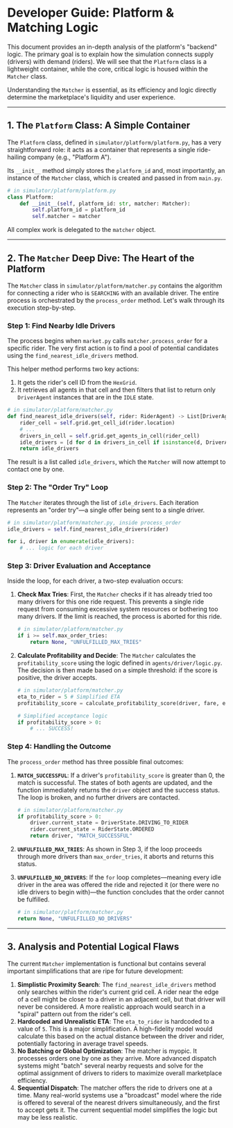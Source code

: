 # Developer Guide: Platform & Matching Logic

This document provides an in-depth analysis of the platform's "backend" logic. The primary goal is to explain how the simulation connects supply (drivers) with demand (riders). We will see that the `Platform` class is a lightweight container, while the core, critical logic is housed within the `Matcher` class.

Understanding the `Matcher` is essential, as its efficiency and logic directly determine the marketplace's liquidity and user experience.

-----

## 1\. The `Platform` Class: A Simple Container

The `Platform` class, defined in `simulator/platform/platform.py`, has a very straightforward role: it acts as a container that represents a single ride-hailing company (e.g., "Platform A").

Its `__init__` method simply stores the `platform_id` and, most importantly, an instance of the `Matcher` class, which is created and passed in from `main.py`.

```python
# in simulator/platform/platform.py
class Platform:
    def __init__(self, platform_id: str, matcher: Matcher):
        self.platform_id = platform_id
        self.matcher = matcher
```

All complex work is delegated to the `matcher` object.

-----

## 2\. The `Matcher` Deep Dive: The Heart of the Platform

The `Matcher` class in `simulator/platform/matcher.py` contains the algorithm for connecting a rider who is `SEARCHING` with an available driver. The entire process is orchestrated by the `process_order` method. Let's walk through its execution step-by-step.

### **Step 1: Find Nearby Idle Drivers**

The process begins when `market.py` calls `matcher.process_order` for a specific rider. The very first action is to find a pool of potential candidates using the `find_nearest_idle_drivers` method.

This helper method performs two key actions:

1.  It gets the rider's cell ID from the `HexGrid`.
2.  It retrieves all agents in that cell and then filters that list to return only `DriverAgent` instances that are in the `IDLE` state.

<!-- end list -->

```python
# in simulator/platform/matcher.py
def find_nearest_idle_drivers(self, rider: RiderAgent) -> List[DriverAgent]:
    rider_cell = self.grid.get_cell_id(rider.location)
    # ...
    drivers_in_cell = self.grid.get_agents_in_cell(rider_cell)
    idle_drivers = [d for d in drivers_in_cell if isinstance(d, DriverAgent) and d.current_state == DriverState.IDLE]
    return idle_drivers
```

The result is a list called `idle_drivers`, which the `Matcher` will now attempt to contact one by one.

### **Step 2: The "Order Try" Loop**

The `Matcher` iterates through the list of `idle_drivers`. Each iteration represents an "order try"—a single offer being sent to a single driver.

```python
# in simulator/platform/matcher.py, inside process_order
idle_drivers = self.find_nearest_idle_drivers(rider)

for i, driver in enumerate(idle_drivers):
    # ... logic for each driver
```

### **Step 3: Driver Evaluation and Acceptance**

Inside the loop, for each driver, a two-step evaluation occurs:

1.  **Check Max Tries**: First, the `Matcher` checks if it has already tried too many drivers for this one ride request. This prevents a single ride request from consuming excessive system resources or bothering too many drivers. If the limit is reached, the process is aborted for this ride.

    ```python
    # in simulator/platform/matcher.py
    if i >= self.max_order_tries:
        return None, "UNFULFILLED_MAX_TRIES"
    ```

2.  **Calculate Profitability and Decide**: The `Matcher` calculates the `profitability_score` using the logic defined in `agents/driver/logic.py`. The decision is then made based on a simple threshold: if the score is positive, the driver accepts.

    ```python
    # in simulator/platform/matcher.py
    eta_to_rider = 5 # Simplified ETA
    profitability_score = calculate_profitability_score(driver, fare, eta_to_rider)

    # Simplified acceptance logic
    if profitability_score > 0:
        # ... SUCCESS!
    ```

### **Step 4: Handling the Outcome**

The `process_order` method has three possible final outcomes:

1.  **`MATCH_SUCCESSFUL`**: If a driver's `profitability_score` is greater than 0, the match is successful. The states of both agents are updated, and the function immediately returns the `driver` object and the success status. The loop is broken, and no further drivers are contacted.

    ```python
    # in simulator/platform/matcher.py
    if profitability_score > 0:
        driver.current_state = DriverState.DRIVING_TO_RIDER
        rider.current_state = RiderState.ORDERED
        return driver, "MATCH_SUCCESSFUL"
    ```

2.  **`UNFULFILLED_MAX_TRIES`**: As shown in Step 3, if the loop proceeds through more drivers than `max_order_tries`, it aborts and returns this status.

3.  **`UNFULFILLED_NO_DRIVERS`**: If the `for` loop completes—meaning every idle driver in the area was offered the ride and rejected it (or there were no idle drivers to begin with)—the function concludes that the order cannot be fulfilled.

    ```python
    # in simulator/platform/matcher.py
    return None, "UNFULFILLED_NO_DRIVERS"
    ```

-----

## 3\. Analysis and Potential Logical Flaws

The current `Matcher` implementation is functional but contains several important simplifications that are ripe for future development:

1.  **Simplistic Proximity Search**: The `find_nearest_idle_drivers` method only searches within the rider's current grid cell. A rider near the edge of a cell might be closer to a driver in an adjacent cell, but that driver will never be considered. A more realistic approach would search in a "spiral" pattern out from the rider's cell.
2.  **Hardcoded and Unrealistic ETA**: The `eta_to_rider` is hardcoded to a value of `5`. This is a major simplification. A high-fidelity model would calculate this based on the actual distance between the driver and rider, potentially factoring in average travel speeds.
3.  **No Batching or Global Optimization**: The matcher is myopic. It processes orders one by one as they arrive. More advanced dispatch systems might "batch" several nearby requests and solve for the optimal assignment of drivers to riders to maximize overall marketplace efficiency.
4.  **Sequential Dispatch**: The matcher offers the ride to drivers one at a time. Many real-world systems use a "broadcast" model where the ride is offered to several of the nearest drivers simultaneously, and the first to accept gets it. The current sequential model simplifies the logic but may be less realistic.
